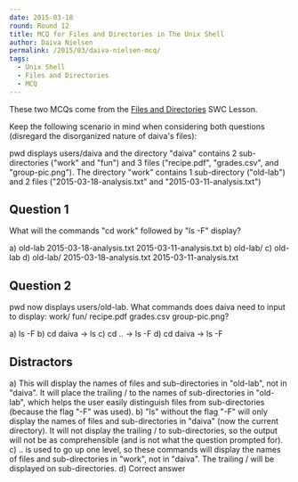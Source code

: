 ```yaml
---
date: 2015-03-18
round: Round 12
title: MCQ for Files and Directories in The Unix Shell
author: Daiva Nielsen
permalink: /2015/03/daiva-nielsen-mcq/
tags:
  - Unix Shell
  - Files and Directories
  - MCQ
---
```


These two MCQs come from the [Files and Directories](http://swcarpentry.github.io/shell-novice/01-filedir.html) SWC Lesson.

Keep the following scenario in mind when considering both questions (disregard the disorganized nature of daiva's files):

pwd displays users/daiva and the directory "daiva" contains 2 sub-directories ("work" and "fun") and 3 files ("recipe.pdf", "grades.csv", and "group-pic.png"). The directory "work" contains 1 sub-directory ("old-lab") and 2 files ("2015-03-18-analysis.txt" and "2015-03-11-analysis.txt")

## Question 1 ##

What will the commands "cd work" followed by "ls -F" display?

a) old-lab 2015-03-18-analysis.txt 2015-03-11-analysis.txt
b) old-lab/
c) old-lab
d) old-lab/ 2015-03-18-analysis.txt 2015-03-11-analysis.txt

## Question 2 ##

pwd now displays users/old-lab. What commands does daiva need to input to display: 
work/ fun/ recipe.pdf grades.csv group-pic.png?  

a) ls -F
b) cd daiva -> ls
c) cd .. -> ls -F
d) cd daiva -> ls -F


## Distractors ##

a) This will display the names of files and sub-directories in "old-lab", not in "daiva". It will place the trailing / to the names of sub-directories in "old-lab", which helps the user easily distinguish files from sub-directories (because the flag "-F" was used).
b) "ls" without the flag "-F" will only display the names of files and sub-directories in "daiva" (now the current directory). It will not display the trailing / to sub-directories, so the output will not be as comprehensible (and is not what the question prompted for).
c) .. is used to go up one level, so these commands will display the names of files and sub-directories in "work", not in "daiva". The trailing / will be displayed on sub-directories.
d) Correct answer
 